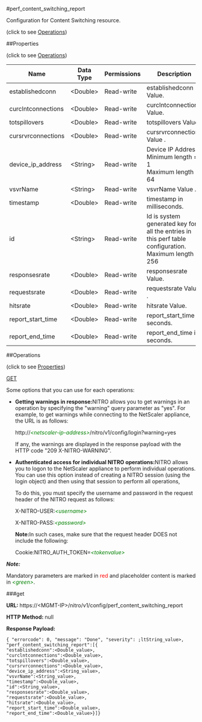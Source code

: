 #perf_content_switching_report



Configuration for Content Switching resource.

<span>(click to see [Operations](#operations))</span>



##Properties 

<span>(click to see [Operations](#operations))</span>





<table><thead><tr><th>Name</th><th>Data Type</th><th>Permissions</th><th>Description</th></tr></thead><tbody><tr><td>establishedconn</td><td>&lt;Double></td><td>Read-write</td><td>establishedconn Value.</td></tr><tr><td>curclntconnections</td><td>&lt;Double></td><td>Read-write</td><td>curclntconnections Value.</td></tr><tr><td>totspillovers</td><td>&lt;Double></td><td>Read-write</td><td>totspillovers Value .</td></tr><tr><td>cursrvrconnections</td><td>&lt;Double></td><td>Read-write</td><td>cursrvrconnections Value .</td></tr><tr><td>device_ip_address</td><td>&lt;String></td><td>Read-write</td><td>Device IP Address.<br>Minimum length = 1<br>Maximum length = 64</td></tr><tr><td>vsvrName</td><td>&lt;String></td><td>Read-write</td><td>vsvrName Value .</td></tr><tr><td>timestamp</td><td>&lt;Double></td><td>Read-write</td><td>timestamp in milliseconds.</td></tr><tr><td>id</td><td>&lt;String></td><td>Read-write</td><td>Id is system generated key for all the entries in this perf table configuration.<br>Maximum length = 256</td></tr><tr><td>responsesrate</td><td>&lt;Double></td><td>Read-write</td><td>responsesrate Value.</td></tr><tr><td>requestsrate</td><td>&lt;Double></td><td>Read-write</td><td>requestsrate Value .</td></tr><tr><td>hitsrate</td><td>&lt;Double></td><td>Read-write</td><td>hitsrate Value.</td></tr><tr><td>report_start_time</td><td>&lt;Double></td><td>Read-write</td><td>report_start_time in seconds.</td></tr><tr><td>report_end_time</td><td>&lt;Double></td><td>Read-write</td><td>report_end_time in seconds.</td></tr></tbody></table>

##Operations 

<span>(click to see [Properties](#properties))</span>





[GET](#get)





Some options that you can use for each operations:

<ul><li><p><b>Getting warnings in response:</b>NITRO allows you to get warnings in an operation by specifying the "warning" query parameter as "yes". For example, to get warnings while connecting to the NetScaler appliance, the URL is as follows:</p><p>http://<span style="color:green;font-style:italic;">&lt;netscaler-ip-address&gt;</span>/nitro/v1/config/login?warning=yes</p><p>If any, the warnings are displayed in the response payload with the HTTP code "209 X-NITRO-WARNING".</p></li><li><p><b>Authenticated access for individual NITRO operations:</b>NITRO allows you to logon to the NetScaler appliance to perform individual operations. You can use this option instead of creating a NITRO session (using the login object) and then using that session to perform all operations,</p><p>To do this, you must specify the username and password in the request header of the NITRO request as follows:</p><p>X-NITRO-USER:<span style="color:green;font-style:italic;">&lt;username&gt;</span></p><p>X-NITRO-PASS:<span style="color:green;font-style:italic;">&lt;password&gt;</span></p><p><b>Note:</b>In such cases, make sure that the request header DOES not include the following:</p><p>Cookie:NITRO_AUTH_TOKEN=<span style="color:green;font-style:italic;">&lt;tokenvalue&gt;</span></p></li></ul>







***Note:*** 

Mandatory parameters are marked in <span style="color:#FF0000;">red</span> and placeholder content is marked in <span style="color:green;font-style:italic">&lt;green&gt;</span>.



###get







<b>URL: </b>https://&lt;MGMT-IP&gt;/nitro/v1/config/perf_content_switching_report

<b>HTTP Method: </b>null

<b>Response Payload: </b>
```
{ "errorcode": 0, "message": "Done", "severity": ;ltString_value>, "perf_content_switching_report":[{
"establishedconn":<Double_value>,
"curclntconnections":<Double_value>,
"totspillovers":<Double_value>,
"cursrvrconnections":<Double_value>,
"device_ip_address":<String_value>,
"vsvrName":<String_value>,
"timestamp":<Double_value>,
"id":<String_value>,
"responsesrate":<Double_value>,
"requestsrate":<Double_value>,
"hitsrate":<Double_value>,
"report_start_time":<Double_value>,
"report_end_time":<Double_value>}]}
```







